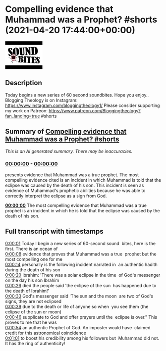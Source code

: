 # Compelling evidence that Muhammad was a Prophet? #shorts (2021-04-20 17:44:00+00:00)

![alt Compelling evidence that Muhammad was a Prophet? #shorts](vtxDK8NlX9M.jpg "Compelling evidence that Muhammad was a Prophet? #shorts")

## Description

Today begins a new series of 60 second soundbites. Hope you enjoy..
Blogging Theology is on Instagram: https://www.instagram.com/bloggingtheology1/
Please consider supporting my work on Patreon: https://www.patreon.com/Bloggingtheology?fan_landing=true
#shorts

## Summary of [Compelling evidence that Muhammad was a Prophet? #shorts](https://www.youtube.com/watch?v=vtxDK8NlX9M)


*This is an AI generated summary. There may be inaccuracies. [](/)*

### [00:00:00](https://www.youtube.com/watch?v=vtxDK8NlX9M&t=0) - [00:00:00](https://www.youtube.com/watch?v=vtxDK8NlX9M&t=0)

presents evidence that Muhammad was a true prophet. The most compelling evidence cited is an incident in which Muhammad is told that the eclipse was caused by the death of his son. This incident is seen as evidence of Muhammad's prophetic abilities because he was able to correctly interpret the eclipse as a sign from God.

**[00:00:00](https://www.youtube.com/watch?v=vtxDK8NlX9M&t=0)** The most compelling evidence that Muhammad was a true prophet is an incident in which he is told that the eclipse was caused by the death of his son.

## Full transcript with timestamps

[0:00:01](https://youtu.be/vtxDK8NlX9M?t=1) Today I begin a new series of 60-second sound 
bites, here is the first. There is an ocean of    
[0:00:08](https://youtu.be/vtxDK8NlX9M?t=8) evidence that proves that Muhammad was a true 
prophet but the most compelling one for me    
[0:00:14](https://youtu.be/vtxDK8NlX9M?t=14) personally is the following incident narrated in 
an authentic hadith during the death of his son    
[0:00:20](https://youtu.be/vtxDK8NlX9M?t=20) ibrahim: 'There was a solar eclipse in the time 
of God's messenger on the day his son Ibrahim    
[0:00:26](https://youtu.be/vtxDK8NlX9M?t=26) died the people said 'the eclipse of the sun 
has happened due to the death of Ibrahim!'    
[0:00:33](https://youtu.be/vtxDK8NlX9M?t=33) God's messenger said 'The sun and the moon 
are two of God's signs, they are not eclipsed    
[0:00:39](https://youtu.be/vtxDK8NlX9M?t=39) due to the death or life of anyone so when 
you see them (the eclipse of the sun or moon)    
[0:00:46](https://youtu.be/vtxDK8NlX9M?t=46) supplicate to God and offer prayers until the 
eclipse is over." This proves to me that he was    
[0:00:54](https://youtu.be/vtxDK8NlX9M?t=54) an authentic Prophet of God. An imposter would have 
claimed credit for this astronomical coincidence    
[0:01:01](https://youtu.be/vtxDK8NlX9M?t=61) to boost his credibility among his followers but 
Muhammad did not. It has the ring of authenticity!  
